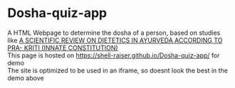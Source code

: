 # Dosha-quiz-app
A HTML Webpage to determine the dosha of a person, based on studies like [A SCIENTIFIC REVIEW ON DIETETICS IN AYURVEDA ACCORDING TO PRA-
KRITI (INNATE CONSTITUTION)](http://www.iamj.in/current_issue/images/upload/1031_1036.pdf.)
<br>
This page is hosted on https://shell-raiser.github.io/Dosha-quiz-app/ for demo <br>
The site is optimized to be used in an iframe, so doesnt look the best in the demo above

